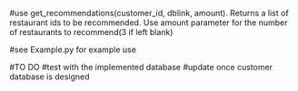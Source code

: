 
#use get_recommendations(customer_id, dblink, amount). Returns a list of restaurant ids to be recommended. Use amount parameter for the number of restaurants to recommend(3 if left blank)

#see Example.py for example use

#TO DO
#test with the implemented database
#update once customer database is designed
